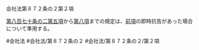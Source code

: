 会社法第８７２条の２第２項

[第八百七十条の二第五項](会社法＿＿＿＿第８７０条の２第５項)から[第八項](会社法＿＿＿＿第８７２条の２第８項)までの規定は、[前項](会社法＿＿＿＿第８７２条の２第１項)の即時抗告があった場合について準用する。

#会社法
#会社法/第８７２条の２
#会社法/第８７２条の２/第２項
